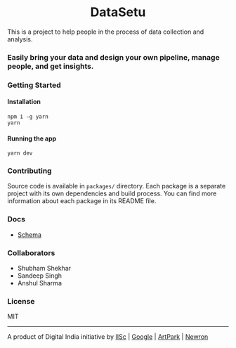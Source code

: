<h1 style="text-align: center">DataSetu</h1>
<p>
    This is a project to help people in the process of data collection and analysis.
</p>

### Easily bring your data and design your own pipeline, manage people, and get insights.


### Getting Started

#### Installation
```shell
npm i -g yarn
yarn
```

#### Running the app
```shell
yarn dev
```

### Contributing

Source code is available in `packages/` directory. Each package is a separate project with its own dependencies and build process. You can find more information about each package in its README file.

### Docs

- [Schema](./docs/schema/README.md)


### Collaborators

- Shubham Shekhar
- Sandeep Singh
- Anshul Sharma

### License
MIT

<hr />
A product of Digital India initiative by <a href="https://www.iisc.ac.in">IISc</a> | <a href="https://google.com">Google</a> | <a href="https://artpark.com">ArtPark</a> | <a href="https://newron.ai">Newron</a> 


